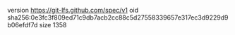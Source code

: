 version https://git-lfs.github.com/spec/v1
oid sha256:0e3fc3f809ed71c9db7acb2cc88c5d27558339657e317ec3d9229d9b06efdf7d
size 1358
